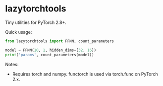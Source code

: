 # lazytorchtools

Tiny utilities for PyTorch 2.8+.

Quick usage:

```py
from lazytorchtools import FFNN, count_parameters

model = FFNN(10, 1, hidden_dims=[32, 16])
print('params', count_parameters(model))
```

Notes:
- Requires torch and numpy. functorch is used via torch.func on PyTorch 2.x.
